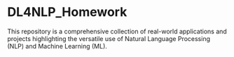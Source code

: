 # DL4NLP_Homework
This repository is a comprehensive collection of real-world applications and projects highlighting the versatile use of Natural Language Processing (NLP) and Machine Learning (ML).
